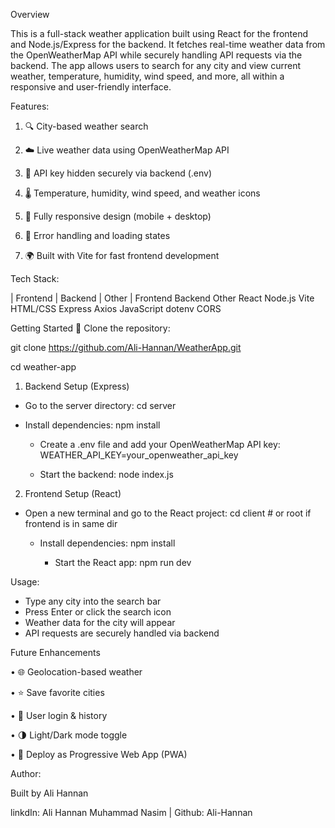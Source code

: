 Overview

This is a full-stack weather application built using React for the frontend and Node.js/Express for the backend. It fetches real-time weather data from the OpenWeatherMap API while securely handling API requests via the backend. The app allows users to search for any city and view current weather, temperature, humidity, wind speed, and more, all within a responsive and user-friendly interface.

Features:

  1. 🔍 City-based weather search

  2. ☁️ Live weather data using OpenWeatherMap API

  3. 🔐 API key hidden securely via backend (.env)

  4. 🌡 Temperature, humidity, wind speed, and weather icons

  5. 📱 Fully responsive design (mobile + desktop)

  6. 💬 Error handling and loading states

  7. 🌍 Built with Vite for fast frontend development

Tech Stack:

| Frontend   | Backend | Other |
Frontend	Backend	Other
React  	Node.js	Vite
HTML/CSS   	Express	Axios
JavaScript	dotenv	CORS


Getting Started
📁 Clone the repository:

git clone https://github.com/Ali-Hannan/WeatherApp.git

cd weather-app

1. Backend Setup (Express)
  - Go to the server directory:
      		 cd server

  - Install dependencies:
        		npm install

    - Create a .env file and add your OpenWeatherMap API key:
       		 WEATHER_API_KEY=your_openweather_api_key

    - Start the backend:
       		 node index.js

2. Frontend Setup (React)

-	Open a new terminal and go to the React project:
        		 cd client  # or root if frontend is in same dir

   	 - Install dependencies:
        		npm install

    	- Start the React app:
      		 npm run dev



Usage: 
-	Type any city into the search bar
-	Press Enter or click the search icon
-	Weather data for the city will appear
-	API requests are securely handled via backend

Future Enhancements

•	🌐 Geolocation-based weather

•	⭐ Save favorite cities

•	👤 User login & history

•	🌗 Light/Dark mode toggle

•	📲 Deploy as Progressive Web App (PWA)


Author:

Built by Ali Hannan

linkdIn: Ali Hannan Muhammad Nasim | Github: Ali-Hannan



